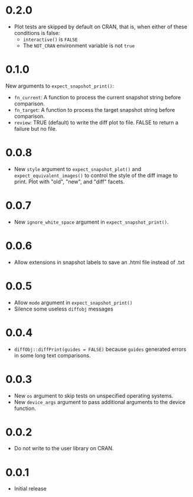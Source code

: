 # 0.2.0

* Plot tests are skipped by default on CRAN, that is, when either of these conditions is false:
    - `interactive()` is `FALSE`
    - The `NOT_CRAN` environment variable is not `true`

# 0.1.0

New arguments to `expect_snapshot_print()`:

* `fn_current`: A function to process the current snapshot string before comparison.
* `fn_target`: A function to process the target snapshot string before comparison.
* `review`: TRUE (default) to write the diff plot to file. FALSE to return a failure but no file.

# 0.0.8

* New `style` argument to `expect_snapshot_plot()` and `expect_equivalent_images()` to control the style of the diff image to print. Plot with "old", "new", and "diff" facets.

# 0.0.7

* New `ignore_white_space` argument in `expect_snapshot_print()`.

# 0.0.6

* Allow extensions in snapshot labels to save an .html file instead of .txt

# 0.0.5

* Allow `mode` argument in `expect_snapshot_print()`
* Silence some useless `diffobj` messages

# 0.0.4

* `diffObj::diffPrint(guides = FALSE)` because `guides` generated errors in some long text comparisons.

# 0.0.3

* New `os` argument to skip tests on unspecified operating systems.
* New `device_args` argument to pass additional arguments to the device function.

# 0.0.2

* Do not write to the user library on CRAN.

# 0.0.1

* Initial release
